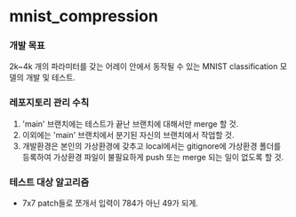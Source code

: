 # mnist_compression
### 개발 목표
2k~4k 개의 파라미터를 갖는 어레이 안에서 동작될 수 있는 MNIST classification 모델의 개발 및 테스트.

### 레포지토리 관리 수칙
1. 'main' 브랜치에는 테스트가 끝난 브랜치에 대해서만 merge 할 것.
2. 이외에는 'main' 브랜치에서 분기된 자신의 브랜치에서 작업할 것.
3. 개발환경은 본인의 가상환경에 갖추고 local에서는 gitignore에 가상환경 폴더를 등록하여 가상환경 파일이 불필요하게 push 또는 merge 되는 일이 없도록 할 것.

### 테스트 대상 알고리즘
* 7x7 patch들로 쪼개서 입력이 784가 아닌 49가 되게.
